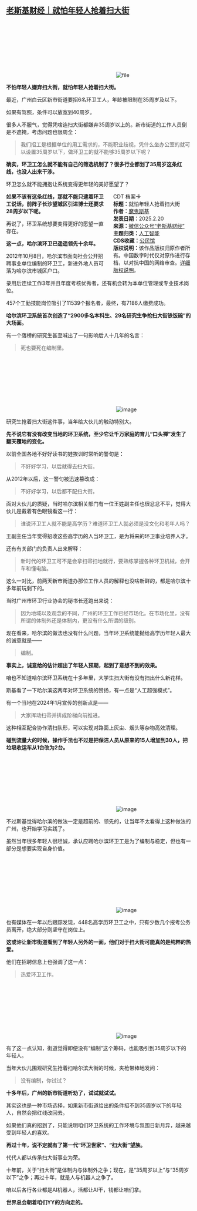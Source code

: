 <!--1740050548000-->
[老斯基财经｜就怕年轻人抢着扫大街](https://chinadigitaltimes.net/chinese/715974.html)
------

<p><img decoding="async" src="data:image/svg+xml,%3Csvg%20xmlns='http://www.w3.org/2000/svg'%20viewBox='0%200%200%200'%3E%3C/svg%3E" alt="file" data-lazy-src="https://chinadigitaltimes.net/chinese/files/2025/02/image-1740049765267.png"><noscript><img decoding="async" src="https://chinadigitaltimes.net/chinese/files/2025/02/image-1740049765267.png" alt="file"></noscript></p><p><strong>不怕年轻人嫌弃扫大街，就怕年轻人抢着扫大街。</strong></p><p>最近，广州白云区新市街道要招6名环卫工人，年龄被限制在35周岁及以下。</p><p>如果有驾照，条件可以放宽到40周岁。</p><p>很多人不服气，觉得凭啥连扫大街都嫌弃35周岁以上的。新市街道的工作人员倒是不遮掩，考虑问题也很周全：</p><blockquote><p>我们招工是根据单位的用工需求的，不能职业歧视，凭什么坐办公室的就可以设置35周岁以下，做环卫工的就不能够35周岁以下呢？</p></blockquote><p><strong>确实，环卫工怎么就不能有自己的筛选机制了？很多行业都划了35周岁这条红线，也没人出来干涉。</strong></p><p>环卫怎么就不能拥抱让系统变得更年轻的美好愿望了？</p><div style="width:42%;float:right;padding-left:20px;"><div class="su-spoiler su-spoiler-style-fancy su-spoiler-icon-chevron-circle" data-scroll-offset="0" data-anchor-in-url="no"><div class="su-spoiler-title" tabindex="0" role="button"><span class="su-spoiler-icon"></span>CDT 档案卡</div><div class="su-spoiler-content su-u-clearfix su-u-trim"><strong>标题：</strong>就怕年轻人抢着扫大街<br><strong>作者：</strong><a href="https://chinadigitaltimes.net/space/老斯基财经" target="_blank">魔鬼斯基</a><br><strong>发表日期：</strong>2025.2.20<br><strong>来源：</strong><a href="https://web.archive.org/web/*/https://mp.weixin.qq.com/s/vHtZHaKo_AIBhztcnoqjWg" target="_blank">微信公众号“老斯基财经”</a><br><strong>主题归类：</strong><a href="https://chinadigitaltimes.net/space/人工智能" target="_blank">人工智能</a><br><strong>CDS收藏：</strong><a href="https://chinadigitaltimes.net/space/%E5%85%AC%E6%B0%91%E9%A6%86" target="_blank" rel="noopener">公民馆</a><br><strong>版权说明：</strong>该作品版权归原作者所有。中国数字时代仅对原作进行存档，以对抗中国的网络审查。<a href="https://chinadigitaltimes.net/chinese/copyright">详细版权说明</a>。</div></div></div><p><strong>如果不该有这条红线，那就不能只逮着环卫工说话，前阵子长沙望城区引进博士还要求28周岁以下呢。</strong></p><p>再说了，环卫系统想要变得更好的愿望一直存在。</p><p><strong>这一点，哈尔滨环卫已遥遥领先十余年。</strong></p><p>2012年10月8日，哈尔滨市面向社会公开招聘事业单位编制的环卫工，新进外地人员可落为哈尔滨市城区户口。</p><p>录用后连续工作3年并且年度考核优秀者，还有机会转为本单位管理或专业技术岗位。</p><p>457个工勤技能岗位吸引了11539个报名者，最终，有7186人缴费成功。</p><p><strong>哈尔滨环卫系统首次创造了“2900多名本科生、29名研究生争抢扫大街铁饭碗”的大场面。</strong></p><p>有一个落榜的研究生甚至喊出了一句影响后人十几年的名言：</p><blockquote><p>死也要死在编制里。</p></blockquote><p><img decoding="async" src="data:image/svg+xml,%3Csvg%20xmlns='http://www.w3.org/2000/svg'%20viewBox='0%200%200%200'%3E%3C/svg%3E" alt="image" data-lazy-src="https://chinadigitaltimes.net/chinese/files/2025/02/post-715974-67b710743f6a4.png"><noscript><img decoding="async" src="https://chinadigitaltimes.net/chinese/files/2025/02/post-715974-67b710743f6a4.png" alt="image"></noscript></p><p>研究生抢着扫大街这件事，当年给大伙儿的触动特别大。</p><p><strong>先不说它有没有改变当地的环卫系统，至少它让千万家庭的育儿“口头禅”发生了翻天覆地的变化。</strong></p><p>以前全国各地不好好读书的娃挨训时常听的警句是：</p><blockquote><p>不好好学习，以后就得去扫大街。</p></blockquote><p>从2012年以后，这一警句被迅速篡改成：</p><blockquote><p>不好好学习，以后都不配扫大街。</p></blockquote><p>面对大伙儿的质疑，当时哈尔滨相关部门有一位王姓副主任也很忿忿不平，觉得大伙儿是戴着有色眼镜看这一行：</p><blockquote><p>谁说环卫工人就不能是高学历？难道环卫工人就必须是没文化和老年人吗？</p></blockquote><p>王副主任当年觉得招收这些高学历的人当环卫工，是为将来的环卫事业培养人才。</p><p>还有有关部门的负责人出来解释：</p><blockquote><p>新时代的环卫工可不是会拿扫帚扫地就行，要熟练掌握各种环卫机械，会开车和懂电脑。</p></blockquote><p>这么一对比，前两天新市街道办那位工作人员的解释也没啥新鲜的，都是哈尔滨十多年前玩剩下的。</p><p>当时广州市环卫行业协会的秘书长还跑出来说：</p><blockquote><p>因为地域以及观念的不同，广州的环卫工作已经市场化。在市场化里，没有所谓的体制外还是体制内，更没有什么所谓的级别。</p></blockquote><p>现在看来，哈尔滨的做法也没有什么问题，当年环卫系统能抛给高学历年轻人最大的诚意就是——</p><blockquote><p>编制。</p></blockquote><p><strong>事实上，诚意给的估计超出了年轻人预期，起到了意想不到的效果。</strong></p><p>咱也不知道哈尔滨环卫系统在十多年里，大学生扫大街有没有扫出什么新花样。</p><p>斯基看了一下哈尔滨这两年对环卫系统的赞扬，有一点是“人工超强模式”。</p><p>有一个当地在2024年1月宣传的创新点是——</p><blockquote><p>大家挥动扫帚并排成阶梯向前推进。</p></blockquote><p>这种相互配合协作清扫队形，可以实现对路面上灰尘、烟头等杂物高效清理。</p><p><strong>碰到流量大的时候，操作手法也不过是把保洁人员从原来的15人增加到30人，把垃圾收运车从1台改为2台。</strong></p><p><img decoding="async" src="data:image/svg+xml,%3Csvg%20xmlns='http://www.w3.org/2000/svg'%20viewBox='0%200%200%200'%3E%3C/svg%3E" alt="image" data-lazy-src="https://chinadigitaltimes.net/chinese/files/2025/02/post-715974-67b710744bbeb."><noscript><img decoding="async" src="https://chinadigitaltimes.net/chinese/files/2025/02/post-715974-67b710744bbeb." alt="image"></noscript></p><p>不过斯基觉得哈尔滨的做法一定是超前的、领先的，让当年不太看得上这种做法的广州，也开始学习实践了。</p><p>虽然当年很多年轻人很坦诚，承认应聘哈尔滨环卫工是为了编制与稳定，但也有一部分是想要实现自身价值。</p><p><img decoding="async" src="data:image/svg+xml,%3Csvg%20xmlns='http://www.w3.org/2000/svg'%20viewBox='0%200%200%200'%3E%3C/svg%3E" alt="image" data-lazy-src="https://chinadigitaltimes.net/chinese/files/2025/02/post-715974-67b71074586f0."><noscript><img decoding="async" src="https://chinadigitaltimes.net/chinese/files/2025/02/post-715974-67b71074586f0." alt="image"></noscript></p><p>也有媒体在一年以后跟踪发现，448名高学历环卫工之中，只有少数几个报考公务员离开，绝大部分则坚守在岗位上。</p><p><strong>这或许让新市街道看到了年轻人另外的一面，他们对于扫大街可能真的是纯粹的热爱。</strong></p><p>他们在招聘信息上也强调了这一点：</p><blockquote><p>热爱环卫工作。</p></blockquote><p><img decoding="async" src="data:image/svg+xml,%3Csvg%20xmlns='http://www.w3.org/2000/svg'%20viewBox='0%200%200%200'%3E%3C/svg%3E" alt="image" data-lazy-src="https://chinadigitaltimes.net/chinese/files/2025/02/post-715974-67b7107464bb9."><noscript><img decoding="async" src="https://chinadigitaltimes.net/chinese/files/2025/02/post-715974-67b7107464bb9." alt="image"></noscript></p><p>有了这一点认知，街道觉得即便没有“编制”这个筹码，也能吸引到35周岁以下的年轻人。</p><p>当年大伙儿围观研究生抢着扫哈尔滨大街的时候，夹枪带棒地发问：</p><blockquote><p>没有编制，你试试？</p></blockquote><p><strong>十多年后，广州的新市街道听劝了，试试就试试。</strong></p><p>其实这也是一种市场选择，如果新市街道给出的条件招不到35周岁以下的年轻人，自然会把红线改回去。</p><p>如果他们真的招到了，只能说明咱们环卫系统的工作环境与氛围日新月异，越来越受到年轻人的喜欢。</p><p><strong>再过十年，说不定就有了第一代“环卫世家”、“扫大街”望族。</strong></p><p>代代人都以传承扫大街事业为荣。</p><p>十年前，关于“扫大街”是体制内与体制外之争；现在，是“35周岁以上”与“35周岁以下”之争；再过十年，就是人与机器人之争了。</p><p>咱以后各行各业都是AI机器人，活都让AI干，钱都让咱们拿。</p><p><strong>世界总会朝着咱们YY的方向走的。</strong></p><div class="addtoany_share_save_container addtoany_content addtoany_content_bottom"><div class="a2a_kit a2a_kit_size_32 addtoany_list" data-a2a-url="https://chinadigitaltimes.net/chinese/715974.html" data-a2a-title="老斯基财经｜就怕年轻人抢着扫大街"><a class="a2a_button_facebook" href="https://www.addtoany.com/add_to/facebook?linkurl=https%3A%2F%2Fchinadigitaltimes.net%2Fchinese%2F715974.html&amp;linkname=%E8%80%81%E6%96%AF%E5%9F%BA%E8%B4%A2%E7%BB%8F%EF%BD%9C%E5%B0%B1%E6%80%95%E5%B9%B4%E8%BD%BB%E4%BA%BA%E6%8A%A2%E7%9D%80%E6%89%AB%E5%A4%A7%E8%A1%97" title="Facebook" rel="nofollow noopener" target="_blank"></a><a class="a2a_button_twitter" href="https://www.addtoany.com/add_to/twitter?linkurl=https%3A%2F%2Fchinadigitaltimes.net%2Fchinese%2F715974.html&amp;linkname=%E8%80%81%E6%96%AF%E5%9F%BA%E8%B4%A2%E7%BB%8F%EF%BD%9C%E5%B0%B1%E6%80%95%E5%B9%B4%E8%BD%BB%E4%BA%BA%E6%8A%A2%E7%9D%80%E6%89%AB%E5%A4%A7%E8%A1%97" title="Twitter" rel="nofollow noopener" target="_blank"></a><a class="a2a_button_telegram" href="https://www.addtoany.com/add_to/telegram?linkurl=https%3A%2F%2Fchinadigitaltimes.net%2Fchinese%2F715974.html&amp;linkname=%E8%80%81%E6%96%AF%E5%9F%BA%E8%B4%A2%E7%BB%8F%EF%BD%9C%E5%B0%B1%E6%80%95%E5%B9%B4%E8%BD%BB%E4%BA%BA%E6%8A%A2%E7%9D%80%E6%89%AB%E5%A4%A7%E8%A1%97" title="Telegram" rel="nofollow noopener" target="_blank"></a><a class="a2a_button_reddit" href="https://www.addtoany.com/add_to/reddit?linkurl=https%3A%2F%2Fchinadigitaltimes.net%2Fchinese%2F715974.html&amp;linkname=%E8%80%81%E6%96%AF%E5%9F%BA%E8%B4%A2%E7%BB%8F%EF%BD%9C%E5%B0%B1%E6%80%95%E5%B9%B4%E8%BD%BB%E4%BA%BA%E6%8A%A2%E7%9D%80%E6%89%AB%E5%A4%A7%E8%A1%97" title="Reddit" rel="nofollow noopener" target="_blank"></a><a class="a2a_button_whatsapp" href="https://www.addtoany.com/add_to/whatsapp?linkurl=https%3A%2F%2Fchinadigitaltimes.net%2Fchinese%2F715974.html&amp;linkname=%E8%80%81%E6%96%AF%E5%9F%BA%E8%B4%A2%E7%BB%8F%EF%BD%9C%E5%B0%B1%E6%80%95%E5%B9%B4%E8%BD%BB%E4%BA%BA%E6%8A%A2%E7%9D%80%E6%89%AB%E5%A4%A7%E8%A1%97" title="WhatsApp" rel="nofollow noopener" target="_blank"></a><a class="a2a_button_email" href="https://www.addtoany.com/add_to/email?linkurl=https%3A%2F%2Fchinadigitaltimes.net%2Fchinese%2F715974.html&amp;linkname=%E8%80%81%E6%96%AF%E5%9F%BA%E8%B4%A2%E7%BB%8F%EF%BD%9C%E5%B0%B1%E6%80%95%E5%B9%B4%E8%BD%BB%E4%BA%BA%E6%8A%A2%E7%9D%80%E6%89%AB%E5%A4%A7%E8%A1%97" title="Email" rel="nofollow noopener" target="_blank"></a><a class="a2a_button_copy_link" href="https://www.addtoany.com/add_to/copy_link?linkurl=https%3A%2F%2Fchinadigitaltimes.net%2Fchinese%2F715974.html&amp;linkname=%E8%80%81%E6%96%AF%E5%9F%BA%E8%B4%A2%E7%BB%8F%EF%BD%9C%E5%B0%B1%E6%80%95%E5%B9%B4%E8%BD%BB%E4%BA%BA%E6%8A%A2%E7%9D%80%E6%89%AB%E5%A4%A7%E8%A1%97" title="Copy Link" rel="nofollow noopener" target="_blank"></a><a class="a2a_dd addtoany_share_save addtoany_share" href="https://www.addtoany.com/share"></a></div></div>
